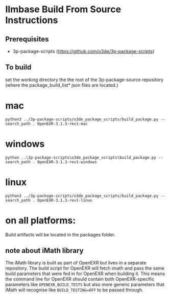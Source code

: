 # Ilmbase Build From Source Instructions #
## Prerequisites ##
* 3p-package-scripts (https://github.com/o3de/3p-package-scripts)

## To build

set the working directory the the root of the 3p-package-source repository (where the package_build_list* json files are located.)

# mac
    python3 ../3p-package-scripts/o3de_package_scripts/build_package.py --search_path . OpenEXR-3.1.3-rev1-mac
# windows
    python ..\3p-package-scripts\o3de_package_scripts\build_package.py --search_path . OpenEXR-3.1.3-rev1-windows
# linux
    python3 ../3p-package-scripts/o3de_package_scripts/build_package.py --search_path . OpenEXR-3.1.3-rev1-linux

# on all platforms:

Build artifacts will be located in the packages folder.

## note about iMath library
The iMath library is built as part of OpenEXR but lives in a separate repository.  The build script for OpenEXR will fetch imath and pass the same build parameters that were fed in for OpenEXR when building it.  This means the command line for OpenEXR should contain both OpenEXR-specific parameters like ``OPENEXR_BUILD_TESTS`` but also more generic parameters that iMath will recognise like ``BUILD_TESTING=OFF`` to be passed through.

